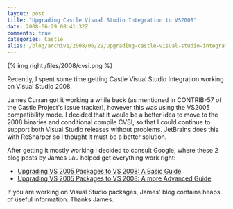 ```yaml
---
layout: post
title: "Upgrading Castle Visual Studio Integration to VS2008"
date: 2008-06-29 08:41:32Z
comments: true
categories: Castle
alias: /blog/archive/2008/06/29/upgrading-castle-visual-studio-integration-to-vs2008.aspx/index.html
---
```


{% img right /files/2008/cvsi.png %}

Recently, I spent some time getting Castle Visual Studio Integration working on Visual Studio 2008.

James Curran got it working a while back (as mentioned in CONTRIB-57 of the Castle Project's issue tracker), however this was using the VS2005
compatibility mode. I decided that it would be a better idea to move to the 2008 binaries and conditional compile CVSI, so that I could continue
to support both Visual Studio releases without problems. JetBrains does this with ReSharper so I thought it must be a better solution.

After getting it mostly working I decided to consult Google, where these 2 blog posts by James Lau helped get everything work right:

* [Upgrading VS 2005 Packages to VS 2008: A Basic Guide][1]
* [Upgrading VS 2005 Packages to VS 2008: A more Advanced Guide][2]

If you are working on Visual Studio packages, James' blog contains heaps of useful information. Thanks James.

[1]: http://blogs.msdn.com/jameslau/archive/2008/01/21/upgrading-vs-2005-packages-to-vs-2008-a-practical-guide.aspx
[2]: http://blogs.msdn.com/jameslau/archive/2008/02/13/upgrading-vs-2005-packages-to-vs-2008-a-more-advanced-guide.aspx
